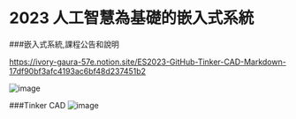 # 2023 人工智慧為基礎的嵌入式系統

###嵌入式系統,課程公告和說明

https://ivory-gaura-57e.notion.site/ES2023-GitHub-Tinker-CAD-Markdown-17df90bf3afc4193ac6bf48d237451b2

![image](https://github.com/ericchen2009/ES2023/assets/90953219/bbe0ab1e-8a8f-46aa-94a4-c1871835d5f2)

###Tinker CAD
![image](https://github.com/ericchen2009/ES2023/assets/90953219/809eeaf5-a1c3-4a92-83df-2aa23718a5da)

